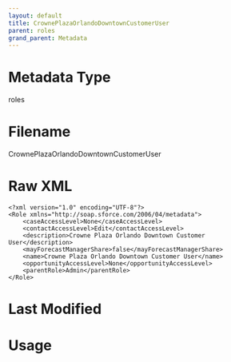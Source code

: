 ```yaml
---
layout: default
title: CrownePlazaOrlandoDowntownCustomerUser
parent: roles
grand_parent: Metadata
---
```

# Metadata Type
roles


# Filename 
CrownePlazaOrlandoDowntownCustomerUser


# Raw XML
```
<?xml version="1.0" encoding="UTF-8"?>
<Role xmlns="http://soap.sforce.com/2006/04/metadata">
    <caseAccessLevel>None</caseAccessLevel>
    <contactAccessLevel>Edit</contactAccessLevel>
    <description>Crowne Plaza Orlando Downtown Customer User</description>
    <mayForecastManagerShare>false</mayForecastManagerShare>
    <name>Crowne Plaza Orlando Downtown Customer User</name>
    <opportunityAccessLevel>None</opportunityAccessLevel>
    <parentRole>Admin</parentRole>
</Role>
```


# Last Modified


# Usage
